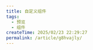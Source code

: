 ```yaml
---
title: 自定义组件
tags:
  - 预览
  - 组件
createTime: 2025/02/23 22:29:27
permalink: /article/g8hvajly/
---
```


<CustomComponent />
